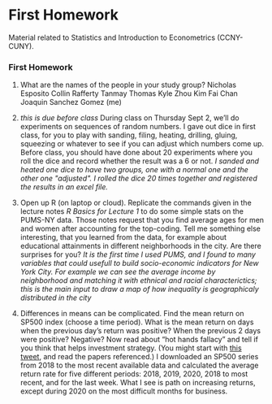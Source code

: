 # First Homework
Material related to Statistics and Introduction to Econometrics (CCNY-CUNY).
### First Homework
1.  What are the names of the people in your study group?
    Nicholas Esposito
    Collin Rafferty
    Tanmay Thomas
    Kyle Zhou
    Kim Fai Chan
    Joaquin Sanchez Gomez (me)
    
2.  *this is due before class* During class on Thursday Sept 2, we’ll do
    experiments on sequences of random numbers. I gave out dice in first
    class, for you to play with sanding, filing, heating, drilling,
    gluing, squeezing or whatever to see if you can adjust which numbers
    come up. Before class, you should have done about 20 experiments
    where you roll the dice and record whether the result was a 6 or
    not.
    _I sanded and heated one dice to have two groups, one with a normal 
    one and the other one "adjusted". I rolled the dice 20 times together 
    and registered the results in an excel file._
    
3.  Open up R (on laptop or cloud). Replicate the commands given in the
    lecture notes *R Basics for Lecture 1* to do some simple stats on
    the PUMS-NY data. Those notes request that you find average ages for
    men and women after accounting for the top-coding. Tell me something
    else interesting, that you learned from the data, for example about
    educational attainments in different neighborhoods in the city. Are
    there surprises for you?
    _It is the first time I used PUMS, and I found to many variables that could
    usefull to build socio-economic indicators for New York City. For example
    we can see the average income by neighborhood and matching it with
    ethnical and racial characterictics; this is the main input to draw
    a map of how inequality is geographicaly distributed in the city_
    
4.  Differences in means can be complicated. Find the mean return on
    SP500 index (choose a time period). What is the mean return on days
    when the previous day’s return was positive? When the previous 2
    days were positive? Negative? Now read about “hot hands fallacy” and
    tell if you think that helps investment strategy. (You might start
    with [this
    tweet](https://twitter.com/profnoto/status/992466904475455489?lang=en),
    and read the papers referenced.)
    I downloaded an SP500 series from 2018 to the most recent available data and
    calculated the average return rate for five different periods:
    2018, 2019, 2020, 2018 to most recent, and for the last week.
    What I see is path on increasing returns, except during 2020 on the most
    difficult months for business.
